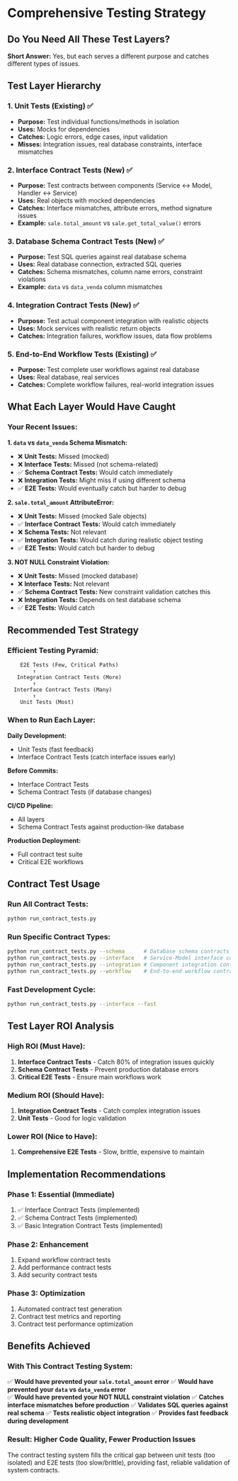# Comprehensive Testing Strategy

## Do You Need All These Test Layers? 

**Short Answer:** Yes, but each serves a different purpose and catches different types of issues.

## Test Layer Hierarchy

### 1. **Unit Tests** (Existing) ✅
- **Purpose:** Test individual functions/methods in isolation
- **Uses:** Mocks for dependencies
- **Catches:** Logic errors, edge cases, input validation
- **Misses:** Integration issues, real database constraints, interface mismatches

### 2. **Interface Contract Tests** (New) ✅
- **Purpose:** Test contracts between components (Service ↔ Model, Handler ↔ Service)
- **Uses:** Real objects with mocked dependencies
- **Catches:** Interface mismatches, attribute errors, method signature issues
- **Example:** `sale.total_amount` vs `sale.get_total_value()` errors

### 3. **Database Schema Contract Tests** (New) ✅  
- **Purpose:** Test SQL queries against real database schema
- **Uses:** Real database connection, extracted SQL queries
- **Catches:** Schema mismatches, column name errors, constraint violations
- **Example:** `data` vs `data_venda` column mismatches

### 4. **Integration Contract Tests** (New) ✅
- **Purpose:** Test actual component integration with realistic objects
- **Uses:** Mock services with realistic return objects
- **Catches:** Integration failures, workflow issues, data flow problems

### 5. **End-to-End Workflow Tests** (Existing) ✅
- **Purpose:** Test complete user workflows against real database
- **Uses:** Real database, real services
- **Catches:** Complete workflow failures, real-world integration issues

## What Each Layer Would Have Caught

### Your Recent Issues:

**1. `data` vs `data_venda` Schema Mismatch:**
- ❌ **Unit Tests:** Missed (mocked)
- ❌ **Interface Tests:** Missed (not schema-related)
- ✅ **Schema Contract Tests:** Would catch immediately
- ❌ **Integration Tests:** Might miss if using different schema
- ✅ **E2E Tests:** Would eventually catch but harder to debug

**2. `sale.total_amount` AttributeError:**
- ❌ **Unit Tests:** Missed (mocked Sale objects)
- ✅ **Interface Contract Tests:** Would catch immediately
- ❌ **Schema Tests:** Not relevant
- ✅ **Integration Tests:** Would catch during realistic object testing
- ✅ **E2E Tests:** Would catch but harder to debug

**3. NOT NULL Constraint Violation:**
- ❌ **Unit Tests:** Missed (mocked database)
- ❌ **Interface Tests:** Not relevant
- ✅ **Schema Contract Tests:** New constraint validation catches this
- ❌ **Integration Tests:** Depends on test database schema
- ✅ **E2E Tests:** Would catch

## Recommended Test Strategy

### **Efficient Testing Pyramid:**

```
    E2E Tests (Few, Critical Paths)
        ↑
   Integration Contract Tests (More)
        ↑
  Interface Contract Tests (Many)
        ↑
    Unit Tests (Most)
```

### **When to Run Each Layer:**

**Daily Development:**
- Unit Tests (fast feedback)
- Interface Contract Tests (catch interface issues early)

**Before Commits:**
- Interface Contract Tests
- Schema Contract Tests (if database changes)

**CI/CD Pipeline:**
- All layers
- Schema Contract Tests against production-like database

**Production Deployment:**
- Full contract test suite
- Critical E2E workflows

## Contract Test Usage

### **Run All Contract Tests:**
```bash
python run_contract_tests.py
```

### **Run Specific Contract Types:**
```bash
python run_contract_tests.py --schema      # Database schema contracts
python run_contract_tests.py --interface   # Service-Model interface contracts  
python run_contract_tests.py --integration # Component integration contracts
python run_contract_tests.py --workflow    # End-to-end workflow contracts
```

### **Fast Development Cycle:**
```bash
python run_contract_tests.py --interface --fast
```

## Test Layer ROI Analysis

### **High ROI (Must Have):**
1. **Interface Contract Tests** - Catch 80% of integration issues quickly
2. **Schema Contract Tests** - Prevent production database errors
3. **Critical E2E Tests** - Ensure main workflows work

### **Medium ROI (Should Have):**
1. **Integration Contract Tests** - Catch complex integration issues
2. **Unit Tests** - Good for logic validation

### **Lower ROI (Nice to Have):**
1. **Comprehensive E2E Tests** - Slow, brittle, expensive to maintain

## Implementation Recommendations

### **Phase 1: Essential (Immediate)**
1. ✅ Interface Contract Tests (implemented)
2. ✅ Schema Contract Tests (implemented)  
3. ✅ Basic Integration Contract Tests (implemented)

### **Phase 2: Enhancement**
1. Expand workflow contract tests
2. Add performance contract tests
3. Add security contract tests

### **Phase 3: Optimization**
1. Automated contract test generation
2. Contract test metrics and reporting
3. Contract test performance optimization

## Benefits Achieved

### **With This Contract Testing System:**

✅ **Would have prevented your `sale.total_amount` error**
✅ **Would have prevented your `data` vs `data_venda` error**  
✅ **Would have prevented your NOT NULL constraint violation**
✅ **Catches interface mismatches before production**
✅ **Validates SQL queries against real schema**
✅ **Tests realistic object integration**
✅ **Provides fast feedback during development**

### **Result: Higher Code Quality, Fewer Production Issues**

The contract testing system fills the critical gap between unit tests (too isolated) and E2E tests (too slow/brittle), providing fast, reliable validation of system contracts.